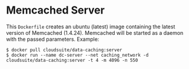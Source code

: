 # Memcached Server #

This `Dockerfile` creates an ubuntu (latest) image containing the latest version of Memcached (1.4.24).
Memcached will be started as a daemon with the passed parameters.
Example:

    $ docker pull cloudsuite/data-caching:server
    $ docker run --name dc-server --net caching_network -d cloudsuite/data-caching:server -t 4 -m 4096 -n 550
